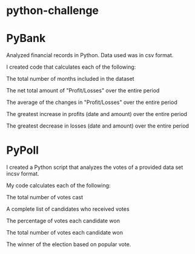 # python-challenge

PyBank
========
Analyzed financial records in Python. Data used was in csv format.

I created code that calculates each of the following:


The total number of months included in the dataset


The net total amount of "Profit/Losses" over the entire period


The average of the changes in "Profit/Losses" over the entire period


The greatest increase in profits (date and amount) over the entire period


The greatest decrease in losses (date and amount) over the entire period


PyPoll
========

I created a Python script that analyzes the votes of a provided data set incsv format.

My code calculates each of the following:


The total number of votes cast


A complete list of candidates who received votes


The percentage of votes each candidate won


The total number of votes each candidate won


The winner of the election based on popular vote.
